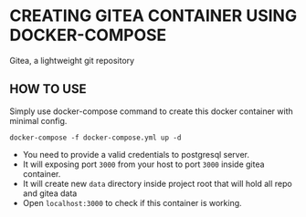 # CREATING GITEA CONTAINER USING DOCKER-COMPOSE

Gitea, a lightweight git repository

## HOW TO USE
Simply use docker-compose command to create this docker container with minimal config.

```
docker-compose -f docker-compose.yml up -d
```
* You need to provide a valid credentials to postgresql server.
* It will exposing port `3000` from your host to port `3000` inside gitea container. 
* It will create new `data` directory inside project root that will hold all repo and gitea data
* Open `localhost:3000` to check if this container is working.

